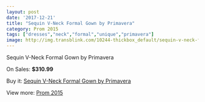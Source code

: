 ```yaml
---
layout: post
date: '2017-12-21'
title: "Sequin V-Neck Formal Gown by Primavera"
category: Prom 2015
tags: ["dresses","neck","formal","unique","primavera"]
image: http://img.transblink.com/10244-thickbox_default/sequin-v-neck-formal-gown-by-primavera.jpg
---
```

Sequin V-Neck Formal Gown by Primavera

On Sales: **$310.99**
<a href="https://www.transblink.com/en/prom-2015/3326-sequin-v-neck-formal-gown-by-primavera.html"><amp-img layout="responsive" width="600" height="600" src="//img.transblink.com/10244-thickbox_default/sequin-v-neck-formal-gown-by-primavera.jpg" alt="Sequin V-Neck Formal Gown by Primavera 0" /></a>
<a href="https://www.transblink.com/en/prom-2015/3326-sequin-v-neck-formal-gown-by-primavera.html"><amp-img layout="responsive" width="600" height="600" src="//img.transblink.com/10246-thickbox_default/sequin-v-neck-formal-gown-by-primavera.jpg" alt="Sequin V-Neck Formal Gown by Primavera 1" /></a>
<a href="https://www.transblink.com/en/prom-2015/3326-sequin-v-neck-formal-gown-by-primavera.html"><amp-img layout="responsive" width="600" height="600" src="//img.transblink.com/10245-thickbox_default/sequin-v-neck-formal-gown-by-primavera.jpg" alt="Sequin V-Neck Formal Gown by Primavera 2" /></a>

Buy it: [Sequin V-Neck Formal Gown by Primavera](https://www.transblink.com/en/prom-2015/3326-sequin-v-neck-formal-gown-by-primavera.html "Sequin V-Neck Formal Gown by Primavera")

View more: [Prom 2015](https://www.transblink.com/en/10-prom-2015 "Prom 2015")